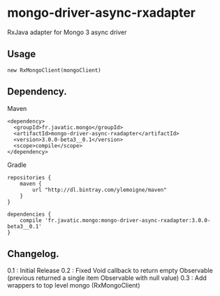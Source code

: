 # mongo-driver-async-rxadapter
RxJava adapter for Mongo 3 async driver

Usage
------
    new RxMongoClient(mongoClient)


Dependency.
------

Maven

    <dependency>
      <groupId>fr.javatic.mongo</groupId>
      <artifactId>mongo-driver-async-rxadapter</artifactId>
      <version>3.0.0-beta3__0.1</version>
      <scope>compile</scope>
    </dependency>

Gradle

    repositories {
        maven {
            url "http://dl.bintray.com/ylemoigne/maven"
        }
    }

    dependencies {
        compile 'fr.javatic.mongo:mongo-driver-async-rxadapter:3.0.0-beta3__0.1'
    }

Changelog.
------
0.1 : Initial Release
0.2 : Fixed Void callback to return empty Observable (previous returned a single item Observable with null value)
0.3 : Add wrappers to top level mongo (RxMongoClient)